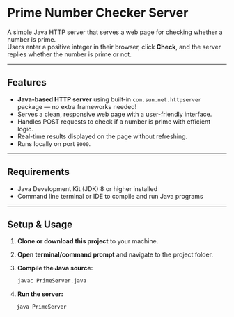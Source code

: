 # Prime Number Checker Server

A simple Java HTTP server that serves a web page for checking whether a number is prime.  
Users enter a positive integer in their browser, click **Check**, and the server replies whether the number is prime or not.

---

## Features

- **Java-based HTTP server** using built-in `com.sun.net.httpserver` package — no extra frameworks needed!
- Serves a clean, responsive web page with a user-friendly interface.
- Handles POST requests to check if a number is prime with efficient logic.
- Real-time results displayed on the page without refreshing.
- Runs locally on port `8000`.

---

## Requirements

- Java Development Kit (JDK) 8 or higher installed
- Command line terminal or IDE to compile and run Java programs

---

## Setup & Usage

1. **Clone or download this project** to your machine.

2. **Open terminal/command prompt** and navigate to the project folder.

3. **Compile the Java source:**

   ```bash
   javac PrimeServer.java
4. **Run the server:**
```bash
   java PrimeServer

